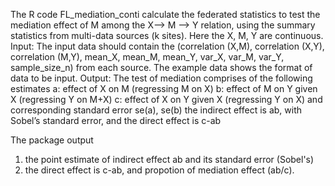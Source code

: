 The R code FL_mediation_conti calculate the federated statistics to test the mediation effect of M among the X--> M --> Y relation, using the summary statistics from multi-data sources (k sites). Here the X, M, Y are continuous. 
Input:
The input data should contain the (correlation (X,M), correlation (X,Y), correlation (M,Y), mean_X, mean_M, mean_Y, var_X, var_M, var_Y, sample_size_n) from each source. The example data shows the format of data to be input.
Output: 
The test of mediation comprises of the following estimates
a: effect of X on M (regressing M on X)
b: effect of M on Y given X (regressing Y on M+X)
c: effect of X on Y given X (regressing Y on X)
and corresponding standard error se(a), se(b) 
the indirect effect is ab, with Sobel’s standard error, and the direct effect is c-ab

The package output 
1. the point estimate of indirect effect ab and its standard error (Sobel's)
2. the direct effect is c-ab, and propotion of mediation effect (ab/c).


